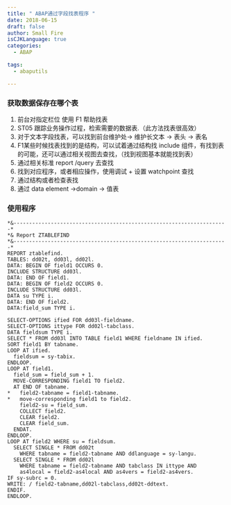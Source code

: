 ```yaml
---
title: " ABAP通过字段找表程序 "
date: 2018-06-15
draft: false
author: Small Fire
isCJKLanguage: true
categories: 
  - ABAP

tags: 
  - abaputils

---
```


### 获取数据保存在哪个表

1. 前台对指定栏位 使用 F1 帮助找表
2. ST05 跟踪业务操作过程，检索需要的数据表.（此方法找表很高效）
3. 对于文本字段找表，可以找到前台维护处-> 维护长文本 -> 表头 -> 表名
4. F1某些时候找表找到的是结构，可以试着通过结构找 include 组件，有找到表的可能，还可以通过相关视图去查找，（找到视图基本就能找到表）
5. 通过相关标准 report /query 去查找
6. 找到对应程序，或者相应操作，使用调试 + 设置 watchpoint 查找
7. 通过结构或者检查表找
8. 通过 data element ->domain -> 值表

### 使用程序

```JS
*&---------------------------------------------------------------------* 
*& Report ZTABLEFIND 
*&---------------------------------------------------------------------*
REPORT ztablefind. 
TABLES: dd02t, dd03l, dd02l. 
DATA: BEGIN OF field1 OCCURS 0. 
INCLUDE STRUCTURE dd03l. 
DATA: END OF field1. 
DATA: BEGIN OF field2 OCCURS 0. 
INCLUDE STRUCTURE dd03l. 
DATA su TYPE i. 
DATA: END OF field2. 
DATA:field_sum TYPE i.

SELECT-OPTIONS ified FOR dd03l-fieldname. 
SELECT-OPTIONS ittype FOR dd02l-tabclass. 
DATA fieldsum TYPE i. 
SELECT * FROM dd03l INTO TABLE field1 WHERE fieldname IN ified. 
SORT field1 BY tabname. 
LOOP AT ified.
  fieldsum = sy-tabix. 
ENDLOOP. 
LOOP AT field1. 
  field_sum = field_sum + 1. 
  MOVE-CORRESPONDING field1 TO field2. 
  AT END OF tabname. 
*   field2-tabname = field1-tabname. 
*   move-corresponding field1 to field2. 
    field2-su = field_sum. 
    COLLECT field2. 
    CLEAR field2. 
    CLEAR field_sum. 
  ENDAT. 
ENDLOOP. 
LOOP AT field2 WHERE su = fieldsum. 
  SELECT SINGLE * FROM dd02t 
    WHERE tabname = field2-tabname AND ddlanguage = sy-langu. 
  SELECT SINGLE * FROM dd02l 
    WHERE tabname = field2-tabname AND tabclass IN ittype AND 
    as4local = field2-as4local AND as4vers = field2-as4vers. 
IF sy-subrc = 0. 
WRITE: / field2-tabname,dd02l-tabclass,dd02t-ddtext. 
ENDIF. 
ENDLOOP.
```

